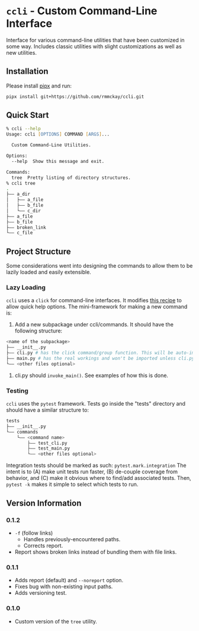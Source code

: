 # `ccli` - Custom Command-Line Interface

Interface for various command-line utilities that have been customized in some way. Includes classic
utilities with slight customizations as well as new utilities.

## Installation

Please install [pipx](!https://github.com/pypa/pipx) and run:

```zsh
pipx install git+https://github.com/rmmckay/ccli.git
```

## Quick Start

```zsh
% ccli --help
Usage: ccli [OPTIONS] COMMAND [ARGS]...

  Custom Command-Line Utilities.

Options:
  --help  Show this message and exit.

Commands:
  tree  Pretty listing of directory structures.
% ccli tree
.
├―― a_dir
│   ├―― a_file
│   ├―― b_file
│   └―― c_dir
├―― a_file
├―― b_file
├―― broken_link
└―― c_file
```

## Project Structure

Some considerations went into designing the commands to allow them to be lazily loaded and easily
extensible.

### Lazy Loading

`ccli` uses a `click` for command-line interfaces. It modifies
[this recipe](!https://click.palletsprojects.com/en/8.1.x/complex/#defining-the-lazy-group)
to allow quick help options. The mini-framework for making a new command is:

1. Add a new subpackage under ccli/commands. It should have the following structure:

  ```zsh
  <name of the subpackage>
  ├―― __init__.py
  ├―― cli.py # has the click command/group function. This will be auto-imported.
  ├―― main.py # has the real workings and won't be imported unless cli.py does so.
  └―― <other files optional>
  ```

1. cli.py should `invoke_main()`. See examples of how this is done.

### Testing

``ccli`` uses the ``pytest`` framework.
Tests go inside the "tests" directory and should have a similar structure to:

  ```zsh
  tests
  ├―― __init__.py
  └―― commands
      └―― <command name>
          ├―― test_cli.py
          ├―― test_main.py
          └―― <other files optional>
  ```

Integration tests should be marked as such:
``pytest.mark.integration``
The intent is to (A) make unit tests run faster, (B) de-couple coverage from behavior, and (C) make
it obvious where to find/add associated tests. Then, ``pytest -k`` makes it simple to select which
tests to run.

## Version Information

### 0.1.2

* `-f` (follow links)
  * Handles previously-encountered paths.
  * Corrects report.
* Report shows broken links instead of bundling them with file links.

### 0.1.1

* Adds report (default) and `--noreport` option.
* Fixes bug with non-existing input paths.
* Adds versioning test.

### 0.1.0

* Custom version of the `tree` utility.
